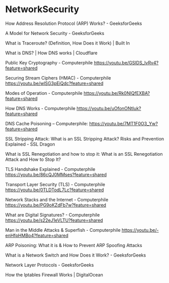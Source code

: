 # NetworkSecurity

How Address Resolution Protocol (ARP) Works? - GeeksforGeeks

A Model for Network Security - GeeksforGeeks

What is Traceroute? (Definition, How Does it Work) | Built In

What is DNS? | How DNS works | Cloudflare

Public Key Cryptography - Computerphile
https://youtu.be/GSIDS_lvRv4?feature=shared

Securing Stream Ciphers (HMAC) - Computerphile
https://youtu.be/wlSG3pEiQdc?feature=shared

Modes of Operation - Computerphile
https://youtu.be/Rk0NIQfEXBA?feature=shared

How DNS Works - Computerphile
https://youtu.be/uOfonONtIuk?feature=shared

DNS Cache Poisoning – Computerphile:
https://youtu.be/7MT1F0O3_Yw?feature=shared

SSL Stripping Attack:
What is an SSL Stripping Attack? Risks and Prevention Explained - SSL Dragon

What is SSL Renegotiation and how to stop it:
What is an SSL Renegotiation Attack and How to Stop It?

TLS Handshake Explained - Computerphile
https://youtu.be/86cQJ0MMses?feature=shared

Transport Layer Security (TLS) - Computerphile
https://youtu.be/0TLDTodL7Lc?feature=shared

Network Stacks and the Internet - Computerphile
https://youtu.be/PG9oKZdFb7w?feature=shared

What are Digital Signatures? - Computerphile
https://youtu.be/s22eJ1eVLTU?feature=shared

Man in the Middle Attacks & Superfish - Computerphile
https://youtu.be/-enHfpHMBo4?feature=shared

ARP Poisoning: What it is & How to Prevent ARP Spoofing Attacks

What is a Network Switch and How Does it Work? - GeeksforGeeks

Network Layer Protocols - GeeksforGeeks

How the Iptables Firewall Works | DigitalOcean
